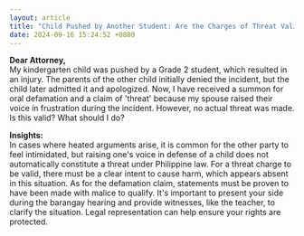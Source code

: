 ```yaml
---
layout: article
title: "Child Pushed by Another Student: Are the Charges of Threat Valid?"
date: 2024-09-16 15:24:52 +0800
---
```


<p><strong>Dear Attorney,</strong><br>My kindergarten child was pushed by a Grade 2 student, which resulted in an injury. The parents of the other child initially denied the incident, but the child later admitted it and apologized. Now, I have received a summon for oral defamation and a claim of 'threat' because my spouse raised their voice in frustration during the incident. However, no actual threat was made. Is this valid? What should I do?</p><p><strong>Insights:</strong><br>In cases where heated arguments arise, it is common for the other party to feel intimidated, but raising one's voice in defense of a child does not automatically constitute a threat under Philippine law. For a threat charge to be valid, there must be a clear intent to cause harm, which appears absent in this situation. As for the defamation claim, statements must be proven to have been made with malice to qualify. It's important to present your side during the barangay hearing and provide witnesses, like the teacher, to clarify the situation. Legal representation can help ensure your rights are protected.</p>